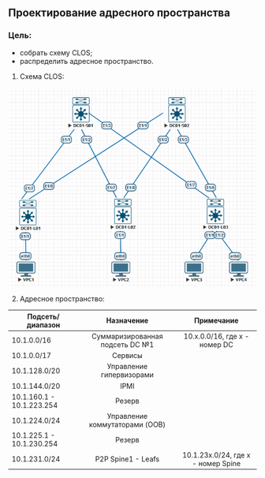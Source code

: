 ## **Проектирование адресного пространства**

### **Цель:**

  * cобрать схему CLOS;
  * распределить адресное пространство.


1. Схема CLOS:

![hw1_img1](HW1_CLOS.png)

2. Адресное пространство:

| Подсеть/диапазон          |               Назначение             |            Примечание              |
| --------------------------|:------------------------------------:|:----------------------------------:|
| 10.1.0.0/16               | Суммаризированная подсеть DC №1      |  10.x.0.0/16, где x - номер DC     |
| 10.1.0.0/17               | Сервисы                              |                                    |
| 10.1.128.0/20             | Управление гипервизорами             |                                    |
| 10.1.144.0/20             | IPMI                                 |                                    |
| 10.1.160.1 - 10.1.223.254 | Резерв                               |                                    |
| 10.1.224.0/24             | Управление коммутаторами (OOB)       |                                    |
| 10.1.225.1 - 10.1.230.254 | Резерв                               |                                    |
| 10.1.231.0/24             | P2P Spine1 - Leafs                   | 10.1.23x.0/24, где x - номер Spine |